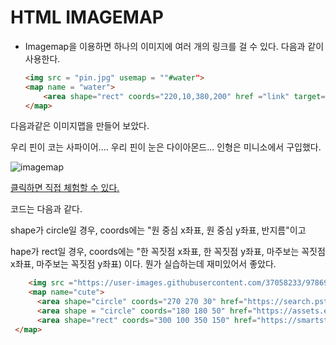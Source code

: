 # HTML IMAGEMAP 

- Imagemap을 이용하면 하나의 이미지에 여러 개의 링크를 걸 수 있다. 다음과 같이 사용한다.  

  ```html
  <img src = "pin.jpg" usemap = ""#water">
  <map name = "water">
      <area shape="rect" coords="220,10,380,200" href ="link" target="_self">
  </map>
  ```

다음과같은 이미지맵을 만들어 보았다. 

우리 핀이 코는 사파이어.... 우리 핀이 눈은 다이아몬드... 인형은 미니소에서 구입했다. 

![imagemap](https://user-images.githubusercontent.com/37058233/97875321-8f672e00-1d5d-11eb-9b7c-b49da7a8a3e0.gif)

[클릭하면 직접 체험할 수 있다.](../html/imagemap.html)

코드는 다음과 같다.

shape가 circle일 경우, coords에는 "원 중심 x좌표, 원 중심 y좌표, 반지름"이고

hape가 rect일 경우, coords에는 "한 꼭짓점 x좌표, 한 꼭짓점 y좌표, 마주보는 꼭짓점 x좌표, 마주보는 꼭짓점 y좌표) 이다. 뭔가 실습하는데 재미있어서 좋았다.

```html
    <img src ="https://user-images.githubusercontent.com/37058233/97869067-28914700-1d54-11eb-890b-1e5613ae625d.jpg" width="500px" usemap="#cute">
    <map name="cute">
      <area shape="circle" coords="270 270 30" href="https://search.pstatic.net/common/?src=http%3A%2F%2Fblogfiles.naver.net%2F20140924_177%2Fmyswedding_1411522940603tjGg0_JPEG%2F%25BB%25E7%25C6%25C4%25C0%25CC%25BE%25EE.JPG&type=sc960_832" target="_blank">
      <area shape = "circle" coords="180 180 50" href="https://assets.entrepreneur.com/content/3x2/2000/20160305000536-diamond.jpeg" target="_blank">
      <area shape="rect" coords="300 100 350 150" href="https://smartstore.naver.com/economy/products/4845328924?NaPm=ct%3Dkh0jx66o%7Cci%3D9a83b18133159ce8aef3c8a38567cc0213e4ae8f%7Ctr%3Dslsl%7Csn%3D1104647%7Chk%3D37d41a92a1e749713a0bb0e62bd11ea39fa1ef16" target="_blank">
 </map>

```

